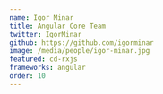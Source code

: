 ```yaml
---
name: Igor Minar
title: Angular Core Team
twitter: IgorMinar
github: https://github.com/igorminar
image: /media/people/igor-minar.jpg
featured: cd-rxjs
frameworks: angular
order: 10
---
```

